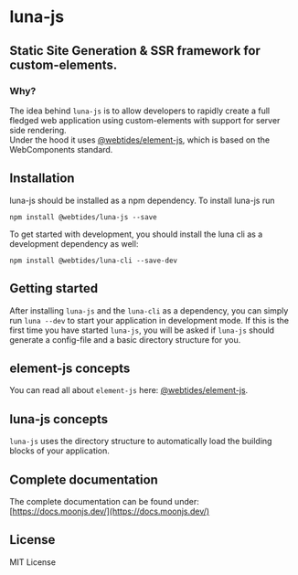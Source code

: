 # luna-js

## Static Site Generation & SSR framework for custom-elements.

### Why?

The idea behind `luna-js` is to allow developers to rapidly create a full fledged
 web application using custom-elements with support for server side rendering.  
Under the hood it uses [@webtides/element-js](https://github.com/webtides/element-js), which is based
on the WebComponents standard.

## Installation

luna-js should be installed as a npm dependency. To install luna-js run
 
 `npm install @webtides/luna-js --save`

To get started with development, you should install the luna cli as a development
dependency as well:

`npm install @webtides/luna-cli --save-dev`

## Getting started

 After installing `luna-js` and the `luna-cli` as a dependency, you can simply run `luna --dev`
to start your application in development mode. If this is the first time you have started `luna-js`, you will be asked
if `luna-js` should generate a config-file and a basic directory structure for you.

## element-js concepts

You can read all about `element-js` here: [@webtides/element-js](https://github.com/webtides/element-js).

## luna-js concepts

`luna-js` uses the directory structure to automatically load the building blocks of your application.

## Complete documentation

The complete documentation can be found under: [https://docs.moonjs.dev/](https://docs.moonjs.dev/)

## License

MIT License
